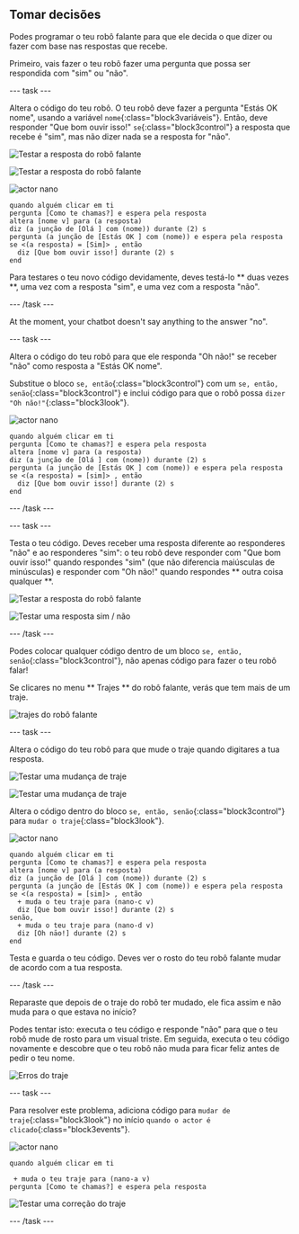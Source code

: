 ## Tomar decisões

Podes programar o teu robô falante para que ele decida o que dizer ou fazer com base nas respostas que recebe.

Primeiro, vais fazer o teu robô fazer uma pergunta que possa ser respondida com "sim" ou "não".

\--- task \---

Altera o código do teu robô. O teu robô deve fazer a pergunta "Estás OK nome", usando a variável `nome`{:class="block3variáveis"}. Então, deve responder "Que bom ouvir isso!" `se`{:class="block3control"} a resposta que recebe é "sim", mas não dizer nada se a resposta for "não".

![Testar a resposta do robô falante](images/chatbot-if-test1-annotated.png)

![Testar a resposta do robô falante](images/chatbot-if-test2.png)

![actor nano](images/nano-sprite.png)

```blocks3
quando alguém clicar em ti
pergunta [Como te chamas?] e espera pela resposta
altera [nome v] para (a resposta)
diz (a junção de [Olá ] com (nome)) durante (2) s
pergunta (a junção de [Estás OK ] com (nome)) e espera pela resposta
se <(a resposta) = [Sim]> , então 
  diz [Que bom ouvir isso!] durante (2) s
end
```

Para testares o teu novo código devidamente, deves testá-lo ** duas vezes **, uma vez com a resposta "sim", e uma vez com a resposta "não".

\--- /task \---

At the moment, your chatbot doesn't say anything to the answer "no".

\--- task \---

Altera o código do teu robô para que ele responda "Oh não!" se receber "não" como resposta a "Estás OK nome".

Substitue o bloco `se, então`{:class="block3control"} com um `se, então, senão`{:class="block3control"} e inclui código para que o robô possa `dizer "Oh não!"`{:class="block3look"}.

![actor nano](images/nano-sprite.png)

```blocks3
quando alguém clicar em ti
pergunta [Como te chamas?] e espera pela resposta
altera [nome v] para (a resposta)
diz (a junção de [Olá ] com (nome)) durante (2) s
pergunta (a junção de [Estás OK ] com (nome)) e espera pela resposta
se <(a resposta) = [sim]> , então 
  diz [Que bom ouvir isso!] durante (2) s
end
```

\--- /task \---

\--- task \---

Testa o teu código. Deves receber uma resposta diferente ao responderes "não" e ao responderes "sim": o teu robô deve responder com "Que bom ouvir isso!" quando respondes "sim" (que não diferencia maiúsculas de minúsculas) e responder com "Oh não!" quando respondes ** outra coisa qualquer **.

![Testar a resposta do robô falante](images/chatbot-if-test2.png)

![Testar uma resposta sim / não](images/chatbot-if-else-test.png)

\--- /task \---

Podes colocar qualquer código dentro de um bloco `se, então, senão`{:class="block3control"}, não apenas código para fazer o teu robô falar!

Se clicares no menu ** Trajes ** do robô falante, verás que tem mais de um traje.

![trajes do robô falante](images/chatbot-costume-view-annotated.png)

\--- task \---

Altera o código do teu robô para que mude o traje quando digitares a tua resposta.

![Testar uma mudança de traje](images/chatbot-costume-test1.png)

![Testar uma mudança de traje](images/chatbot-costume-test2.png)

Altera o código dentro do bloco `se, então, senão`{:class="block3control"} para `mudar o traje`{:class="block3look"}.

![actor nano](images/nano-sprite.png)

```blocks3
quando alguém clicar em ti
pergunta [Como te chamas?] e espera pela resposta
altera [nome v] para (a resposta)
diz (a junção de [Olá ] com (nome)) durante (2) s
pergunta (a junção de [Estás OK ] com (nome)) e espera pela resposta
se <(a resposta) = [sim]> , então 
  + muda o teu traje para (nano-c v)
  diz [Que bom ouvir isso!] durante (2) s
senão, 
  + muda o teu traje para (nano-d v)
  diz [Oh nāo!] durante (2) s
end
```

Testa e guarda o teu código. Deves ver o rosto do teu robô falante mudar de acordo com a tua resposta.

\--- /task \---

Reparaste que depois de o traje do robô ter mudado, ele fica assim e não muda para o que estava no início?

Podes tentar isto: executa o teu código e responde "não" para que o teu robô mude de rosto para um visual triste. Em seguida, executa o teu código novamente e descobre que o teu robô não muda para ficar feliz antes de pedir o teu nome.

![Erros do traje](images/chatbot-costume-bug-test.png)

\--- task \---

Para resolver este problema, adiciona código para `mudar de traje`{:class="block3look"} no início `quando o actor é clicado`{:class="block3events"}.

![actor nano](images/nano-sprite.png)

```blocks3
quando alguém clicar em ti

 + muda o teu traje para (nano-a v)
pergunta [Como te chamas?] e espera pela resposta
```

![Testar uma correção do traje](images/chatbot-costume-fix-test.png)

\--- /task \---